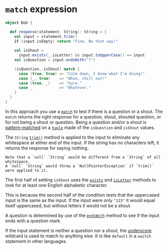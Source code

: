 # `match` expression

```scala
object Bob {

  def response(statement: String): String = {
    val input = statement.trim()
    if (input.isEmpty) return "Fine. Be that way!"
    
    val isShout =
      input.exists(_.isLetter) && input.toUpperCase() == input
    val isQuestion = input.endsWith("?")

    (isQuestion, isShout) match {
      case (true, true) => "Calm down, I know what I'm doing!"
      case (_, true)    => "Whoa, chill out!"
      case (true, _)    => "Sure."
      case _            => "Whatever."
    }
  }
}
```

In this approach you use a [`match`][match] to test if there is a question or a shout.
The `match` returns the right response for a question, shout, shouted question, or for not being a shout or question.
Being a question and/or a shout is [pattern-matched][pattern-matching] on a [`tuple`][tuple] made of
the `isQuestion` and `isShout` values.

The `String` [`trim()`][trim] method is applied to the input to eliminate any whitespace at either end of the input.
If the string has no characters left, it returns the response for saying nothing.

```exercism/caution
Note that a `null` `String` would be different from a `String` of all whitespace.
A `null` `String` would throw a `NullPointerException` if `trim()` were applied to it.
```

The first half of setting `isShout` uses the [`exists`][exists] and [`isLetter`][isletter] methods to look for
at least one English alphabetic character.

This is because the second half of the condition tests that the uppercased input is the same as the input.
If the input were only `"123"` it would equal itself uppercased, but without letters it would not be a shout.

A question is determined by use of the [`endsWith`][endswith] method to see if the input ends with a question mark.

If the input statement is neither a question nor a shout, the [underscore][underscore] wildcard is used to match
to anything else.
It is like `default` in a `switch` statement in other languages.

[tuple]: https://docs.scala-lang.org/tour/tuples.html
[underscore]: https://www.baeldung.com/scala/underscore
[match]: https://docs.scala-lang.org/tour/pattern-matching.html
[pattern-matching]: https://docs.scala-lang.org/tour/pattern-matching.html
[trim]: https://www.scala-lang.org/api/2.12.8/scala/collection/immutable/StringOps.html#trim():String
[endswith]: https://www.scala-lang.org/api/2.12.8/scala/collection/immutable/StringOps.html
[exists]: https://www.scala-lang.org/api/2.12.8/scala/collection/immutable/StringOps.html#exists(p:A=%3EBoolean):Boolean
[isletter]: https://www.scala-lang.org/api/2.12.8/scala/Char.html#isLetter:Boolean
